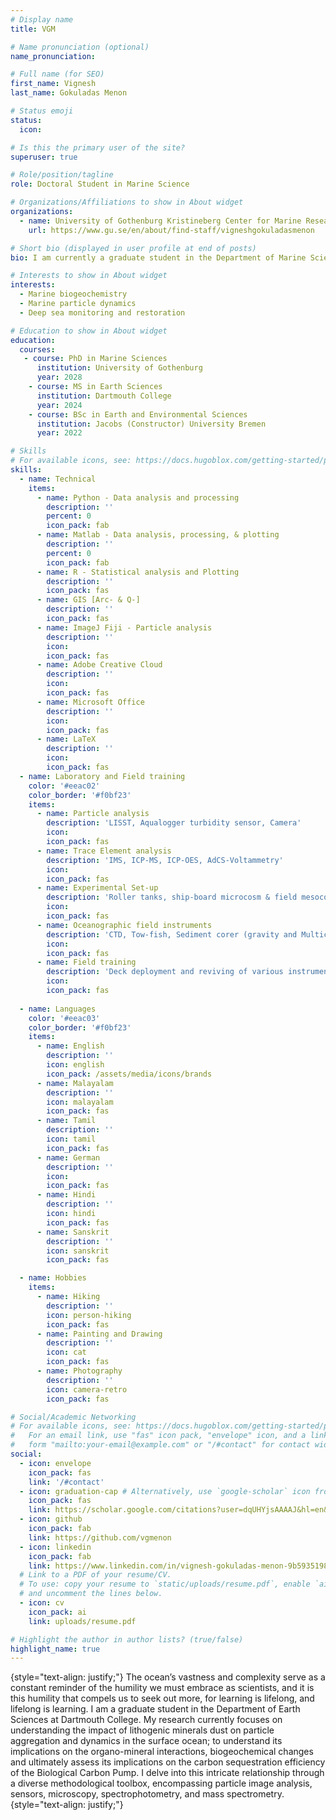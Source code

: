 ```yaml
---
# Display name
title: VGM

# Name pronunciation (optional)
name_pronunciation: 

# Full name (for SEO)
first_name: Vignesh
last_name: Gokuladas Menon

# Status emoji
status:
  icon: 

# Is this the primary user of the site?
superuser: true

# Role/position/tagline
role: Doctoral Student in Marine Science

# Organizations/Affiliations to show in About widget
organizations:
  - name: University of Gothenburg Kristineberg Center for Marine Research and Innovation
    url: https://www.gu.se/en/about/find-staff/vigneshgokuladasmenon

# Short bio (displayed in user profile at end of posts)
bio: I am currently a graduate student in the Department of Marine Sciences at the University of Gothenburg. My research currently focuses on understanding the impact of lithogenic minerals dust on particle aggregation and dynamics in the surface ocean; to understand its implications on the organo-mineral interactions, biogeochemical changes (specifically the role of heterotrophic bacteria in forming these aggregates) and ultimately assess its implications on the carbon sequestration efficiency of the Biological Carbon Pump. I delve into this intricate relationship through a diverse methodological toolbox, encompassing particle image analysis, sensors, microscopy, spectrophotometry, and mass spectrometry.

# Interests to show in About widget
interests:
  - Marine biogeochemistry
  - Marine particle dynamics
  - Deep sea monitoring and restoration

# Education to show in About widget
education:
  courses:
   - course: PhD in Marine Sciences
      institution: University of Gothenburg
      year: 2028
    - course: MS in Earth Sciences
      institution: Dartmouth College
      year: 2024
    - course: BSc in Earth and Environmental Sciences
      institution: Jacobs (Constructor) University Bremen
      year: 2022

# Skills
# For available icons, see: https://docs.hugoblox.com/getting-started/page-builder/#icons
skills:
  - name: Technical
    items:
      - name: Python - Data analysis and processing
        description: ''
        percent: 0
        icon_pack: fab
      - name: Matlab - Data analysis, processing, & plotting
        description: ''
        percent: 0
        icon_pack: fab
      - name: R - Statistical analysis and Plotting
        description: ''
        icon_pack: fas
      - name: GIS [Arc- & Q-]
        description: ''
        icon_pack: fas
      - name: ImageJ Fiji - Particle analysis
        description: ''
        icon: 
        icon_pack: fas
      - name: Adobe Creative Cloud
        description: ''
        icon:
        icon_pack: fas
      - name: Microsoft Office
        description: ''
        icon: 
        icon_pack: fas
      - name: LaTeX
        description: ''
        icon: 
        icon_pack: fas
  - name: Laboratory and Field training
    color: '#eeac02'
    color_border: '#f0bf23'
    items:
      - name: Particle analysis
        description: 'LISST, Aqualogger turbidity sensor, Camera'
        icon: 
        icon_pack: fas
      - name: Trace Element analysis 
        description: 'IMS, ICP-MS, ICP-OES, AdCS-Voltammetry'
        icon: 
        icon_pack: fas
      - name: Experimental Set-up 
        description: 'Roller tanks, ship-board microcosm & field mesocosm experiments, Settling column and particle camera, Gust/Benthic Chamber, and Water column simulator'
        icon: 
        icon_pack: fas
      - name: Oceanographic field instruments
        description: 'CTD, Tow-fish, Sediment corer (gravity and Multicorer), plankton net, turbidity sensor and fluorometer, Multibeam and echosounders '
        icon: 
        icon_pack: fas
      - name: Field training
        description: 'Deck deployment and reviving of various instruments, drone and photogrammetry, pre-cruise planning and preparation.'
        icon: 
        icon_pack: fas
        
  - name: Languages
    color: '#eeac03'
    color_border: '#f0bf23'
    items:
      - name: English
        description: ''
        icon: english
        icon_pack: /assets/media/icons/brands
      - name: Malayalam
        description: ''
        icon: malayalam
        icon_pack: fas
      - name: Tamil
        description: ''
        icon: tamil
        icon_pack: fas
      - name: German
        description: ''
        icon: 
        icon_pack: fas
      - name: Hindi
        description: ''
        icon: hindi
        icon_pack: fas
      - name: Sanskrit
        description: ''
        icon: sanskrit
        icon_pack: fas

  - name: Hobbies
    items:
      - name: Hiking
        description: ''
        icon: person-hiking
        icon_pack: fas
      - name: Painting and Drawing
        description: ''
        icon: cat
        icon_pack: fas
      - name: Photography
        description: ''
        icon: camera-retro
        icon_pack: fas

# Social/Academic Networking
# For available icons, see: https://docs.hugoblox.com/getting-started/page-builder/#icons
#   For an email link, use "fas" icon pack, "envelope" icon, and a link in the
#   form "mailto:your-email@example.com" or "/#contact" for contact widget.
social:
  - icon: envelope
    icon_pack: fas
    link: '/#contact'
  - icon: graduation-cap # Alternatively, use `google-scholar` icon from `ai` icon pack
    icon_pack: fas
    link: https://scholar.google.com/citations?user=dqUHYjsAAAAJ&hl=en&inst=3404029378192158848
  - icon: github
    icon_pack: fab
    link: https://github.com/vgmenon
  - icon: linkedin
    icon_pack: fab
    link: https://www.linkedin.com/in/vignesh-gokuladas-menon-9b5935198/
  # Link to a PDF of your resume/CV.
  # To use: copy your resume to `static/uploads/resume.pdf`, enable `ai` icons in `params.yaml`,
  # and uncomment the lines below.
  - icon: cv
    icon_pack: ai
    link: uploads/resume.pdf

# Highlight the author in author lists? (true/false)
highlight_name: true
---
```


{style="text-align: justify;"}
The ocean’s vastness and complexity serve as a constant reminder of the humility we must embrace as scientists, and it is this humility that compels us to seek out more, for learning is lifelong, and lifelong is learning. I am a graduate student in the Department of Earth Sciences at Dartmouth College. My research currently focuses on understanding the impact of lithogenic minerals dust on particle aggregation and dynamics in the surface ocean; to understand its implications on the organo-mineral interactions, biogeochemical changes  and ultimately assess its implications on the carbon sequestration efficiency of the Biological Carbon Pump. I delve into this intricate relationship through a diverse methodological toolbox, encompassing particle image analysis, sensors, microscopy, spectrophotometry, and mass spectrometry.
{style="text-align: justify;"}
